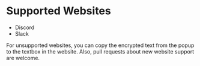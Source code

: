 # Supported Websites

- Discord
- Slack

For unsupported websites, you can copy the encrypted text from the popup to the
textbox in the website. Also, pull requests about new website support are
welcome.
